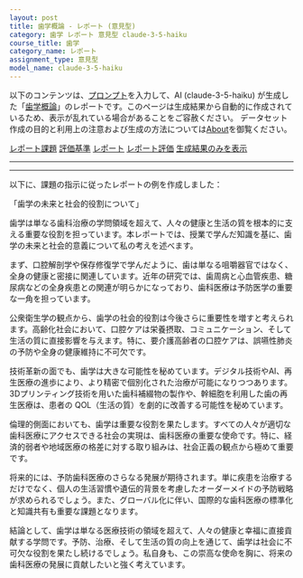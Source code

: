 ```yaml
---
layout: post
title: 歯学概論 - レポート (意見型)
category: 歯学 レポート 意見型 claude-3-5-haiku
course_title: 歯学
category_name: レポート
assignment_type: 意見型
model_name: claude-3-5-haiku
---
```


以下のコンテンツは、[プロンプト](https://github.com/takedatoshiyuki/synthetic_assignments/tree/main/generated/歯学/claude-3-5-haiku/prompt_レポート-意見型.md)を入力して、AI (claude-3-5-haiku) が生成した「[歯学概論](/contents/歯学/)」のレポートです。このページは生成結果から自動的に作成されているため、表示が乱れている場合があることをご容赦ください。
データセット作成の目的と利用上の注意および生成の方法については[About](/About)を御覧ください。

[レポート課題](../レポート課題-意見型)
[評価基準](../評価基準-意見型)
[レポート](../レポート-意見型)
[レポート評価](../レポート評価-意見型)
[生成結果のみを表示](https://github.com/takedatoshiyuki/synthetic_assignments/tree/main/generated/歯学/claude-3-5-haiku/レポート-意見型.md)
  

***
***
  
以下に、課題の指示に従ったレポートの例を作成しました：

「歯学の未来と社会的役割について」

歯学は単なる歯科治療の学問領域を超えて、人々の健康と生活の質を根本的に支える重要な役割を担っています。本レポートでは、授業で学んだ知識を基に、歯学の未来と社会的意義について私の考えを述べます。

まず、口腔解剖学や保存修復学で学んだように、歯は単なる咀嚼器官ではなく、全身の健康と密接に関連しています。近年の研究では、歯周病と心血管疾患、糖尿病などの全身疾患との関連が明らかになっており、歯科医療は予防医学の重要な一角を担っています。

公衆衛生学の観点から、歯学の社会的役割は今後さらに重要性を増すと考えられます。高齢化社会において、口腔ケアは栄養摂取、コミュニケーション、そして生活の質に直接影響を与えます。特に、要介護高齢者の口腔ケアは、誤嚥性肺炎の予防や全身の健康維持に不可欠です。

技術革新の面でも、歯学は大きな可能性を秘めています。デジタル技術やAI、再生医療の進歩により、より精密で個別化された治療が可能になりつつあります。3Dプリンティング技術を用いた歯科補綴物の製作や、幹細胞を利用した歯の再生医療は、患者の QOL（生活の質）を劇的に改善する可能性を秘めています。

倫理的側面においても、歯学は重要な役割を果たします。すべての人々が適切な歯科医療にアクセスできる社会の実現は、歯科医療の重要な使命です。特に、経済的弱者や地域医療の格差に対する取り組みは、社会正義の観点から極めて重要です。

将来的には、予防歯科医療のさらなる発展が期待されます。単に疾患を治療するだけでなく、個人の生活習慣や遺伝的背景を考慮したオーダーメイドの予防戦略が求められるでしょう。また、グローバル化に伴い、国際的な歯科医療の標準化と知識共有も重要な課題となります。

結論として、歯学は単なる医療技術の領域を超えて、人々の健康と幸福に直接貢献する学問です。予防、治療、そして生活の質の向上を通じて、歯学は社会に不可欠な役割を果たし続けるでしょう。私自身も、この崇高な使命を胸に、将来の歯科医療の発展に貢献したいと強く考えています。
